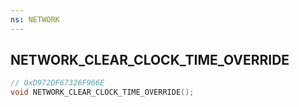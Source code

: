 ```yaml
---
ns: NETWORK
---
```

## NETWORK_CLEAR_CLOCK_TIME_OVERRIDE

```c
// 0xD972DF67326F966E
void NETWORK_CLEAR_CLOCK_TIME_OVERRIDE();
```

